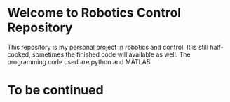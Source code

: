 # Welcome to Robotics Control Repository
This repository is my personal project in robotics and control.
It is still half-cooked, sometimes the finished code will available as well.
The programming code used are python and MATLAB

# To be continued
